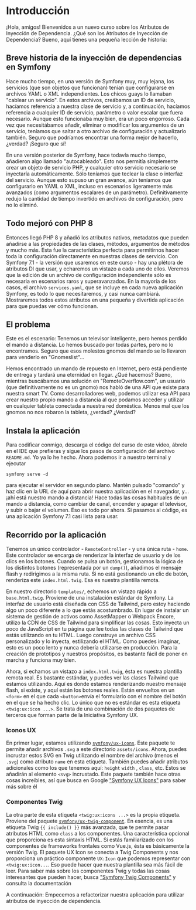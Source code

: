 # Introducción

¡Hola, amigos! Bienvenidos a un nuevo curso sobre los Atributos de Inyección de Dependencia. ¿Qué son los Atributos de Inyección de Dependencia? Bueno, aquí tienes una pequeña lección de historia:

## Breve historia de la inyección de dependencias en Symfony

Hace mucho tiempo, en una versión de Symfony muy, muy lejana, los servicios (que son objetos que funcionan) tenían que configurarse en archivos YAML o XML independientes. Los chicos guays lo llamaban "cablear un servicio". En estos archivos, creábamos un ID de servicio, hacíamos referencia a nuestra clase de servicio y, a continuación, hacíamos referencia a cualquier ID de servicio, parámetro o valor escalar que fuera necesario. Aunque esto funcionaba muy bien, era un poco engorroso. Cada vez que necesitábamos añadir, eliminar o modificar los argumentos de un servicio, teníamos que saltar a otro archivo de configuración y actualizarlo también. Seguro que podríamos encontrar una forma mejor de hacerlo, ¿verdad? ¡Seguro que sí!

En una versión posterior de Symfony, hace todavía mucho tiempo, añadieron algo llamado "autocableado". Esto nos permitía simplemente crear un objeto de servicio PHP, y cualquier otro servicio necesario se inyectaría automáticamente. Sólo teníamos que teclear la clase o interfaz del servicio. Aunque esto supuso un gran avance, aún teníamos que configurarlo en YAML o XML, incluso en escenarios ligeramente más avanzados (como argumentos escalares de un parámetro). Definitivamente redujo la cantidad de tiempo invertido en archivos de configuración, pero no lo eliminó.

## Todo mejoró con PHP 8

Entonces llegó PHP 8 y añadió los atributos nativos, metadatos que pueden añadirse a las propiedades de las clases, métodos, argumentos de métodos y mucho más. Esta fue la característica perfecta para permitirnos hacer toda la configuración directamente en nuestras clases de servicio. Con Symfony 7.1 - la versión que usaremos en este curso - hay una plétora de atributos DI que usar, y echaremos un vistazo a cada uno de ellos. Veremos que la edición de un archivo de configuración independiente sólo es necesaria en escenarios raros y superavanzados. En la mayoría de los casos, el archivo `services.yaml`, que se incluye en cada nueva aplicación Symfony, es todo lo que necesitaremos, y casi nunca cambiará. Mostraremos todos estos atributos en una pequeña y divertida aplicación para que puedas ver cómo funcionan.

## El problema

Este es el escenario: Tenemos un televisor inteligente, pero hemos perdido el mando a distancia. Lo hemos buscado por todas partes, pero no lo encontramos. Seguro que esos molestos gnomos del mando se lo llevaron para venderlo en "Gnomeslist"...

Hemos encontrado un mando de repuesto en Internet, pero está pendiente de entrega y tardará una eternidad en llegar. ¿Qué hacemos? Bueno, mientras buscábamos una solución en "RemoteOverflow.com", un usuario (que definitivamente no es un gnomo) nos habló de una API que existe para nuestra smart TV. Como desarrolladores web, podemos utilizar esa API para crear nuestro propio mando a distancia al que podamos acceder y utilizar en cualquier tableta conectada a nuestra red doméstica. Menos mal que los gnomos no nos robaron la tableta, ¿verdad? ¿Verdad?

## Instala la aplicación

Para codificar conmigo, descarga el código del curso de este vídeo, ábrelo en el IDE que prefieras y sigue los pasos de configuración del archivo `README.md`. Yo ya lo he hecho. Ahora podemos ir a nuestro terminal y ejecutar

```terminal
symfony serve -d
```

para ejecutar el servidor en segundo plano. Mantén pulsado "comando" y haz clic en la URL de aquí para abrir nuestra aplicación en el navegador, y... ¡ahí está nuestro mando a distancia! Hace todas las cosas habituales de un mando a distancia, como cambiar de canal, encender y apagar el televisor, y subir o bajar el volumen. Eso es todo por ahora. Si pasamos al código, es una aplicación Symfony 7.1 casi lista para usar.

## Recorrido por la aplicación

Tenemos un único controlador - `RemoteController` - y una única ruta - `home`. Este controlador se encarga de renderizar la interfaz de usuario y de los clics en los botones. Cuando se pulsa un botón, gestionamos la lógica de los distintos botones (representada por un `dump()`), añadimos el mensaje flash y redirigimos a la misma ruta. Si no está gestionando un clic de botón, renderiza este `index.html.twig`. Esa es nuestra plantilla remota.

En nuestro directorio `templates/`, echemos un vistazo rápido a `base.html.twig`. Proviene de una instalación estándar de Symfony. La interfaz de usuario está diseñada con CSS de Tailwind, pero estoy haciendo algo un poco diferente a lo que estás acostumbrado. En lugar de instalar un sistema de gestión de activos como AssetMapper o Webpack Encore, utilizo la CDN de CSS de Tailwind para simplificar las cosas. Esto inyecta un poco de JavaScript en tu página que lee todas las clases de Tailwind que estás utilizando en tu HTML. Luego construye un archivo CSS personalizado y lo inyecta, estilizando el HTML. Como puedes imaginar, esto es un poco lento y nunca debería utilizarse en producción. Para la creación de prototipos y nuestros propósitos, es bastante fácil de poner en marcha y funciona muy bien.

Ahora, si echamos un vistazo a `index.html.twig`, ésta es nuestra plantilla remota real. Es bastante estándar, y puedes ver las clases Tailwind que estamos utilizando. Aquí es donde estamos renderizando nuestro mensaje flash, si existe, y aquí están los botones reales. Están envueltos en un `<form>` en el que cada `<button>`envía el formulario con el nombre del botón en el que se ha hecho clic. Lo único que no es estándar es esta etiqueta `<twig:ux:icon ...>`. Se trata de una combinación de dos paquetes de terceros que forman parte de la Iniciativa Symfony UX.

### Iconos UX

En primer lugar, estamos utilizando [`symfony/ux-icons`](https://symfony.com/bundles/ux-icons/current/index.html). Este paquete te permite añadir archivos `.svg` a este directorio `assets/icons`. Ahora, puedes incrustar estos SVG en Twig utilizando el nombre del archivo (menos el `.svg`) como atributo `name` en esta etiqueta. También puedes añadir atributos adicionales como los que tenemos aquí: `height` `width` , `class`, etc. Éstos se añadirán al elemento `<svg>` incrustado. Este paquete también hace otras cosas increíbles, así que busca en Google ["Symfony UX Icons"](https://symfony.com/bundles/ux-icons/current/index.html) para saber más sobre él

### Componentes Twig

La otra parte de esta etiqueta `<twig:ux:icons ...>` es la propia etiqueta. Proviene del paquete [`symfony/ux-twig-component`](https://symfony.com/bundles/ux-twig-component/current/index.html). En esencia, es una etiqueta Twig `{{ include() }}` más avanzada, que te permite pasar atributos HTML como `class` a los componentes. Una característica opcional que proporciona es esta sintaxis HTML. Si estás familiarizado con los componentes de frameworks frontales como Vue.js, ésta es básicamente la versión Twig. El paquete UX Icon se conecta a Twig Components y nos proporciona un práctico componente `UX:Icon` que podemos representar con `<twig:ux:icon...`. Eso puede hacer que nuestra plantilla sea más fácil de leer. Para saber más sobre los componentes Twig y todas las cosas interesantes que pueden hacer, busca ["Symfony Twig Components"](https://symfony.com/bundles/ux-twig-component/current/index.html) y consulta la documentación

A continuación: Empecemos a refactorizar nuestra aplicación para utilizar atributos de inyección de dependencia.
